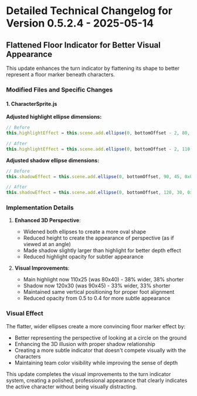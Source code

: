 # Detailed Technical Changelog for Version 0.5.2.4 - 2025-05-14

## Flattened Floor Indicator for Better Visual Appearance

This update enhances the turn indicator by flattening its shape to better represent a floor marker beneath characters.

### Modified Files and Specific Changes

#### 1. CharacterSprite.js

**Adjusted highlight ellipse dimensions:**

```javascript
// Before
this.highlightEffect = this.scene.add.ellipse(0, bottomOffset - 2, 80, 40, teamColor, 0.5);

// After
this.highlightEffect = this.scene.add.ellipse(0, bottomOffset - 2, 110, 25, teamColor, 0.4);
```

**Adjusted shadow ellipse dimensions:**

```javascript
// Before
this.shadowEffect = this.scene.add.ellipse(0, bottomOffset, 90, 45, 0x000000, 0.4);

// After
this.shadowEffect = this.scene.add.ellipse(0, bottomOffset, 120, 30, 0x000000, 0.4);
```

### Implementation Details

1. **Enhanced 3D Perspective**:
   - Widened both ellipses to create a more oval shape
   - Reduced height to create the appearance of perspective (as if viewed at an angle)
   - Made shadow slightly larger than highlight for better depth effect
   - Reduced highlight opacity for subtler appearance

2. **Visual Improvements**:
   - Main highlight now 110x25 (was 80x40) - 38% wider, 38% shorter
   - Shadow now 120x30 (was 90x45) - 33% wider, 33% shorter
   - Maintained same vertical positioning for proper foot alignment
   - Reduced opacity from 0.5 to 0.4 for more subtle appearance

### Visual Effect

The flatter, wider ellipses create a more convincing floor marker effect by:
- Better representing the perspective of looking at a circle on the ground
- Enhancing the 3D illusion with proper shadow relationship
- Creating a more subtle indicator that doesn't compete visually with the characters
- Maintaining team color visibility while improving the sense of depth

This update completes the visual improvements to the turn indicator system, creating a polished, professional appearance that clearly indicates the active character without being visually distracting.
